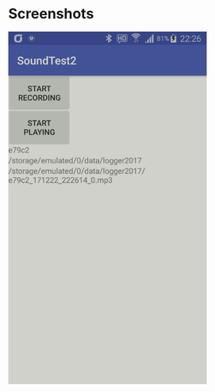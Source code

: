 # Screenshots

<img width=400px src='https://raw.githubusercontent.com/dalek7/HelloWorld/master/HelloSound%2BAndroid/Screenshots/Screenshot.png' />
